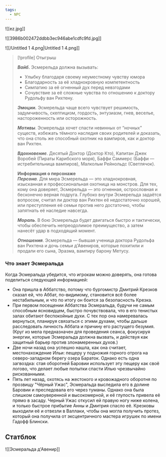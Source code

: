 ```yaml
---
tags:
  - NPC
---
```

![[ez.jpg]]

![[3986b002472ddbb3ec946abe1cdfc9fd.jpg]]

![[/Untitled 1 4.png|Untitled 1 4.png]]

> [!profile] Отыгрыш
> 
> _**Вайб.**_ Эсмерельда должна вызывать:
> 
> - Улыбку благодаря своему неуместному чувству юмора
> - Благодарность за её хладнокровную компетентность
> - Симпатию за её огненный дух перед невзгодами
> - Сочувствие за её сложные чувства по отношению к доктору Рудольфу ван Рихтену.
> 
> _**Эмоции.**_ Эсмерельда чаще всего чувствует решимость, задумчивость, скептицизм, гордость, энтузиазм, гнев, веселье, настороженность или осторожность.
> 
> _**Мотивы**_. Эсмерельда хочет спасти невинных от “ночных” существ, избежать тёмного наследия своих родителей и доказать, что она столь же способный охотник на вампиров, как и доктор ван Рихтен.
> 
> _**Вдохновение**_. Десятый Доктор (Доктор Кто), Капитан Джек Воробей (Пираты Карибского моря), Баффи Саммерс (Баффи — истребительница вампиров), Малкольм Рейнольдс (Светлячок).
> 
> **Информация о персонаже**  
> _**Персона**_. Для мира Эсмерельда — это хладнокровная, изысканная и профессиональная охотница на монстров. Для тех, кому она доверяет, Эсмерельда — это огненная, острословная и бесконечно верная подруга. Глубоко внутри Эсмерельда задаётся вопросом, считал ли доктор ван Рихтен её недостаточно хорошей, или преступления её семьи против него достаточно, чтобы запятнать её наследие навсегда.
> 
> _**Мораль**_. В бою Эсмерельда будет двигаться быстро и тактически, чтобы обеспечить непреодолимое преимущество, а затем нанесёт удар в подходящий момент.
> 
> _**Отношения**_. Эсмерельда — бывшая ученица доктора Рудольфа ван Рихтена и дочь семьи д'Авениров, которые похитили и продали его сына, Эразма, вампиру барону Метусу.
### Что знает Эсмеральда

Когда Эсмеральда убедится, что игрокам можно доверять, она готова поделиться следующей информацией:

- Она пришла в Аббатство, потому что бургомистр Дмитрий Крезков сказал ей, что Аббат, по-видимому, становится всё более нестабильным, и что по итогу он боится за безопасность Крезка.
- При первом посещении Аббатства Эсмеральда, будучи не самым способным ясновидцем, быстро почувствовала, что в его тенистых залах обитают беспокойные духи. С тех пор она намеревалась вернуться, планируя связаться с этими духами, чтобы дальше расследовать личность Аббата и причину его растущего безумия. (Круг из мела предназначен для проведения сеанса, фокусируя энергии, которые Эсмеральда должна вызвать, и действуя как защитный барьер против злонамеренных духов.)
- Две ночи назад она успешно нашла, как она считает, местонахождение Ильи: пещеру у подножия горного отрога на северо-западном берегу озера Бараток. Однако есть одна загвоздка: стая оборотней Баровии использует эту пещеру как своё логово, что делает любые попытки спасти Илью чрезвычайно рискованными.
- Пять лет назад, охотясь на жестокого и кровожадного оборотня по прозвищу "Чёрный Ужас", Эсмеральда выследила его в долине Баровии и преследовала его через туманы. Однако она была слишком самоуверенной и высокомерной, и её глупость привела её прямо в засаду. Черный Ужас откусил ей правую ногу ниже колена, и только быстрое прибытие Анны и Дмитрия спасло её. Крезковы выходили её и отвезли в Валлаки, чтобы она могла получить протез, который она получила от эксцентричного мастера игрушек по имени Гадофф Блински.
## Статблок

![[Эсмеральда д'Авенир]]